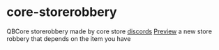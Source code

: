 # core-storerobbery
QBCore storerobbery made by core store
[discords](https://discord.gg/k8XNJbD4T7)
[Preview](https://streamable.com/r8w50u)
a new store robbery that depends on the item you have 
